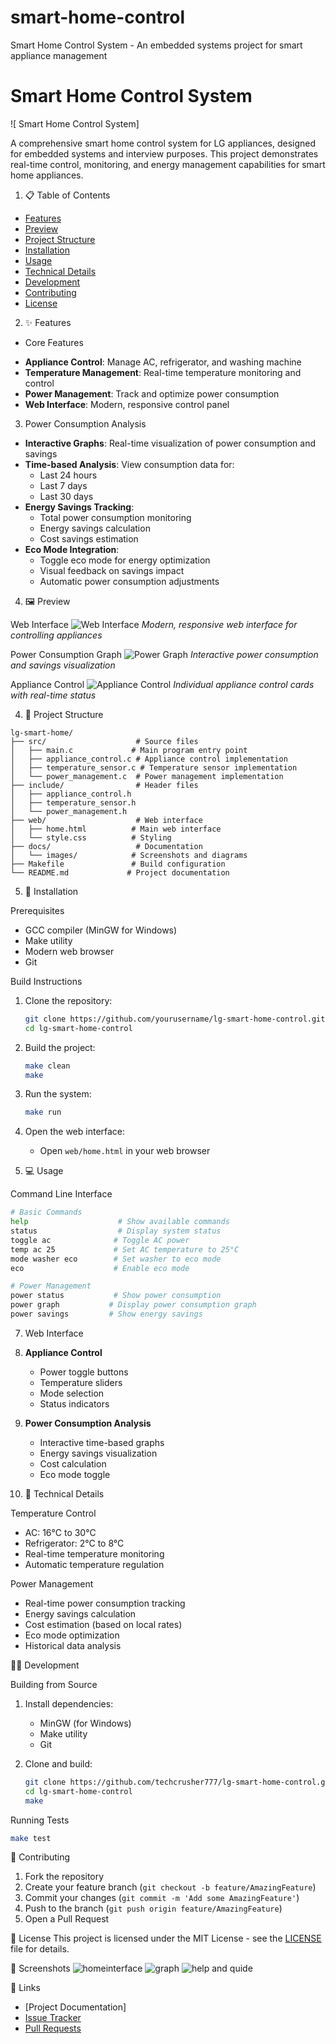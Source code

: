 # smart-home-control
 Smart Home Control System - An embedded systems project for smart appliance management
#  Smart Home Control System

![ Smart Home Control System]

A comprehensive smart home control system for LG appliances, designed for embedded systems and interview purposes. This project demonstrates real-time control, monitoring, and energy management capabilities for smart home appliances.

1. 📋 Table of Contents
- [Features](#features)
- [Preview](#preview)
- [Project Structure](#project-structure)
- [Installation](#installation)
- [Usage](#usage)
- [Technical Details](#technical-details)
- [Development](#development)
- [Contributing](#contributing)
- [License](#license)

2. ✨ Features

* Core Features
- **Appliance Control**: Manage AC, refrigerator, and washing machine
- **Temperature Management**: Real-time temperature monitoring and control
- **Power Management**: Track and optimize power consumption
- **Web Interface**: Modern, responsive control panel

3. Power Consumption Analysis
- **Interactive Graphs**: Real-time visualization of power consumption and savings
- **Time-based Analysis**: View consumption data for:
  - Last 24 hours
  - Last 7 days
  - Last 30 days
- **Energy Savings Tracking**:
  - Total power consumption monitoring
  - Energy savings calculation
  - Cost savings estimation
- **Eco Mode Integration**:
  - Toggle eco mode for energy optimization
  - Visual feedback on savings impact
  - Automatic power consumption adjustments

4. 🖼️ Preview

 Web Interface
![Web Interface](docs/images/web-interface.png)
*Modern, responsive web interface for controlling appliances*

 Power Consumption Graph
![Power Graph](docs/images/power-graph.png)
*Interactive power consumption and savings visualization*

 Appliance Control
![Appliance Control](docs/images/appliance-control.png)
*Individual appliance control cards with real-time status*

4. 📁 Project Structure
```
lg-smart-home/
├── src/                    # Source files
│   ├── main.c             # Main program entry point
│   ├── appliance_control.c # Appliance control implementation
│   ├── temperature_sensor.c # Temperature sensor implementation
│   └── power_management.c  # Power management implementation
├── include/                # Header files
│   ├── appliance_control.h
│   ├── temperature_sensor.h
│   └── power_management.h
├── web/                    # Web interface
│   ├── home.html          # Main web interface
│   └── style.css          # Styling
├── docs/                   # Documentation
│   └── images/            # Screenshots and diagrams
├── Makefile               # Build configuration
└── README.md             # Project documentation
```

5. 🚀 Installation

 Prerequisites
- GCC compiler (MinGW for Windows)
- Make utility
- Modern web browser
- Git

 Build Instructions
1. Clone the repository:
   ```bash
   git clone https://github.com/yourusername/lg-smart-home-control.git
   cd lg-smart-home-control
   ```

2. Build the project:
   ```bash
   make clean
   make
   ```

3. Run the system:
   ```bash
   make run
   ```

4. Open the web interface:
   - Open `web/home.html` in your web browser

6. 💻 Usage

 Command Line Interface
```bash
# Basic Commands
help                    # Show available commands
status                  # Display system status
toggle ac              # Toggle AC power
temp ac 25             # Set AC temperature to 25°C
mode washer eco        # Set washer to eco mode
eco                    # Enable eco mode

# Power Management
power status           # Show power consumption
power graph           # Display power consumption graph
power savings         # Show energy savings
```

7. Web Interface
1. **Appliance Control**
   - Power toggle buttons
   - Temperature sliders
   - Mode selection
   - Status indicators

2. **Power Consumption Analysis**
   - Interactive time-based graphs
   - Energy savings visualization
   - Cost calculation
   - Eco mode toggle

8. 🔧 Technical Details

 Temperature Control
- AC: 16°C to 30°C
- Refrigerator: 2°C to 8°C
- Real-time temperature monitoring
- Automatic temperature regulation

 Power Management
- Real-time power consumption tracking
- Energy savings calculation
- Cost estimation (based on local rates)
- Eco mode optimization
- Historical data analysis

 👨‍💻 Development

 Building from Source
1. Install dependencies:
   - MinGW (for Windows)
   - Make utility
   - Git

2. Clone and build:
   ```bash
   git clone https://github.com/techcrusher777/lg-smart-home-control.git
   cd lg-smart-home-control
   make
   ```

 Running Tests
```bash
make test
```

 🤝 Contributing
1. Fork the repository
2. Create your feature branch (`git checkout -b feature/AmazingFeature`)
3. Commit your changes (`git commit -m 'Add some AmazingFeature'`)
4. Push to the branch (`git push origin feature/AmazingFeature`)
5. Open a Pull Request

 📝 License
This project is licensed under the MIT License - see the [LICENSE](LICENSE) file for details.

 📸 Screenshots
   ![homeinterface](https://github.com/user-attachments/assets/af0a9690-f4f1-4168-9ce1-0f53cac1ff64)
   ![graph](https://github.com/user-attachments/assets/c5614dc4-6fc6-454d-b8e1-33fa9d04fdc6)
   ![help and quide](https://github.com/user-attachments/assets/a976cc1b-079e-4f4d-906d-936edd1e5340)




 🔗 Links
- [Project Documentation]
- [Issue Tracker](https://github.com/techcrusher777/lg-smart-home-control/issues)
- [Pull Requests](https://github.com/techcursher777/lg-smart-home-control/pulls)
